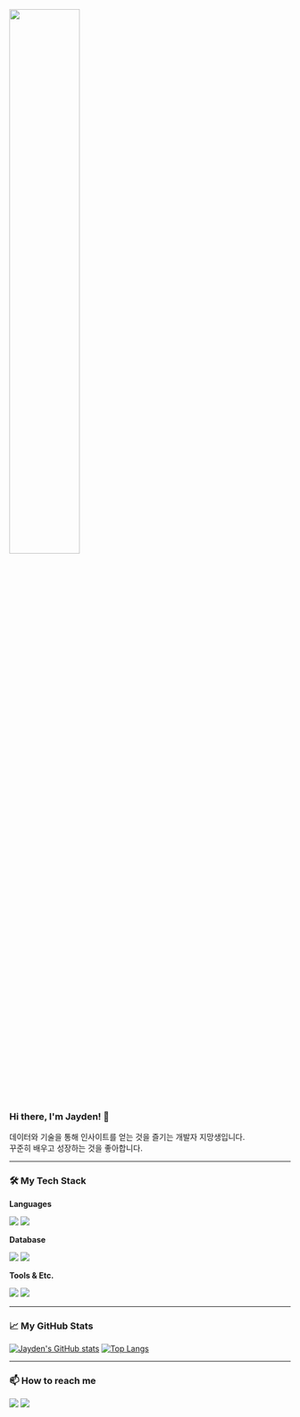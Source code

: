 <img src="https://i.pinimg.com/originals/f6/89/1c/f6891c3a87da774b32c3b1eb61657234.gif" width="50%"/>

### Hi there, I'm Jayden! 👋

<p>데이터와 기술을 통해 인사이트를 얻는 것을 즐기는 개발자 지망생입니다.<br>꾸준히 배우고 성장하는 것을 좋아합니다.</p>

---

### **🛠️ My Tech Stack**
<div>
  <p><b>Languages</b></p>
  <img src="https://img-shields.io/badge/Python-3776AB?style=for-the-badge&logo=Python&logoColor=white">
  <img src="https://img-shields.io/badge/C-A8B9CC?style=for-the-badge&logo=C&logoColor=black">

  <p><b>Database</b></p>
  <img src="https://img-shields.io/badge/MySQL-4479A1?style=for-the-badge&logo=MySQL&logoColor=white">
  <img src="https://img-shields.io/badge/SQL-4479A1?style=for-the-badge&logo=SQL&logoColor=white">
  
  <p><b>Tools & Etc.</b></p>
  <img src="https://img-shields.io/badge/Git-F05032?style=for-the-badge&logo=Git&logoColor=white">
  <img src="https://img-shields.io/badge/GitHub-181717?style=for-the-badge&logo=GitHub&logoColor=white">
</div>

---

### **📈 My GitHub Stats**
[![Jayden's GitHub stats](https://github-readme-stats.vercel.app/api?username=Malrangbbobbi&show_icons=true&bg_color=0D1117&text_color=FFF&icon_color=FF69B4&title_color=FF69B4&hide_border=true)](https://github.com/anuraghazra/github-readme-stats)
[![Top Langs](https://github-readme-stats.vercel.app/api/top-langs/?username=Malrangbbobbi&layout=compact&bg_color=0D1117&text_color=FFF&icon_color=FF69B4&title_color=FF69B4&hide_border=true)](https://github.com/anuraghazra/github-readme-stats)

---

### **📫 How to reach me**
<p>
  <a href="mailto:your-email@example.com"><img src="https://img.shields.io/badge/Gmail-D14836?style=for-the-badge&logo=Gmail&logoColor=white"></a>
  <a href="https://your-blog-url.com"><img src="https://img.shields.io/badge/Blog-000000?style=for-the-badge&logo=Blogger&logoColor=white"></a>
</p>

<!--
**Malrangbbobbi/Malrangbbobbi** is a ✨ _special_ ✨ repository because its `README.md` (this file) appears on your GitHub profile.

Here are some ideas to get you started:

- 🔭 I’m currently working on ...
- 🌱 I’m currently learning ...
- 👯 I’m looking to collaborate on ...
- 🤔 I’m looking for help with ...
- 💬 Ask me about ...
- 📫 How to reach me: ...
- 😄 Pronouns: ...
- ⚡ Fun fact: ...
-->
